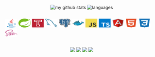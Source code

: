 <!-- status codes -->
<a align="center">
    <p align="center">
    <img src="https://github-readme-stats.vercel.app/api?username=juvsnicacio&show_icons=true&theme=tokyonight" alt="my github stats" width="420"/>&nbsp;<img src="https://github-readme-stats.vercel.app/api/top-langs/?username=juvsnicacio&layout=compact&theme=tokyonight" alt="languages" height="165">
    </p>
</a>

<!--
<p align="center">
<a href="">
<img src="https://github-readme-streak-stats.herokuapp.com/?user=juvsnicacio&theme=react&hide_border=true"/>
</a>
</p>
-->

##

<p align="left">
<img src="https://raw.githubusercontent.com/devicons/devicon/master/icons/java/java-original.svg" width="40px" height="30px"/>
<img src="https://raw.githubusercontent.com/devicons/devicon/master/icons/spring/spring-original.svg" width="40px" height="30px"/>    
<img src="https://raw.githubusercontent.com/devicons/devicon/master/icons/travis/travis-plain.svg" width="40px" height="30px"/>
<img src="https://raw.githubusercontent.com/devicons/devicon/master/icons/mysql/mysql-original.svg" width="40px" height="30px"/>
<img src="https://raw.githubusercontent.com/devicons/devicon/master/icons/postgresql/postgresql-original.svg" width="40px" height="30px"/>
<img src="https://raw.githubusercontent.com/devicons/devicon/master/icons/docker/docker-original.svg" width="40px" height="30px"/>
<img src="https://raw.githubusercontent.com/devicons/devicon/master/icons/javascript/javascript-original.svg" width="40px" height="30px"/>
<img src="https://raw.githubusercontent.com/devicons/devicon/master/icons/typescript/typescript-original.svg" width="40px" height="30px"/>
<img src="https://raw.githubusercontent.com/devicons/devicon/master/icons/angularjs/angularjs-original.svg" width="40px" height="30px"/>
<img src="https://raw.githubusercontent.com/devicons/devicon/master/icons/html5/html5-plain.svg" width="40px" height="30px"/>
<img src="https://raw.githubusercontent.com/devicons/devicon/master/icons/css3/css3-plain.svg" width="40px" height="30px"/>
<img src="https://raw.githubusercontent.com/devicons/devicon/master/icons/sass/sass-original.svg" width="40px" height="30px"/>

</p>

## 
<div align="center"> 
    <a href="https://www.linkedin.com/in/juvanderson-nicacio" target="_blank"><img src="https://img.shields.io/badge/-LinkedIn-%230077B5?style=for-the-badge&logo=linkedin&logoColor=white" target="_blank"></a> 
  <a href="https://instagram.com/juvsnicacio" target="_blank"><img src="https://img.shields.io/badge/-Instagram-%23E4405F?style=for-the-badge&logo=instagram&logoColor=white" target="_blank"></a>
 	<a href="https://www.twitch.tv/nicacio_" target="_blank"><img src="https://img.shields.io/badge/Twitch-9146FF?style=for-the-badge&logo=twitch&logoColor=white" target="_blank"></a> 
  <a href = "mailto:juvandersonns@gmail.com"><img src="https://img.shields.io/badge/-Gmail-%23333?style=for-the-badge&logo=gmail&logoColor=white" target="_blank"></a>
  
 
</div>

